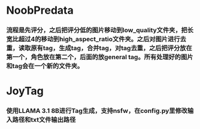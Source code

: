 # NoobPredata
 ### 流程是先评分，之后把评分低的图片移动到low_quality文件夹，把长宽比超过4的移动到high_aspect_ratio文件夹。之后对图片进行去重，读取原有tag，生成tag，合并tag，对tag去重，之后把评分放在第一个，角色放在第二个，后面的放general tag。所有处理好的图片和tag会在一个新的文件夹。
# JoyTag
### 使用LLAMA 3.1 8B进行Tag生成，支持nsfw，在config.py里修改输入路径和txt文件输出路径
